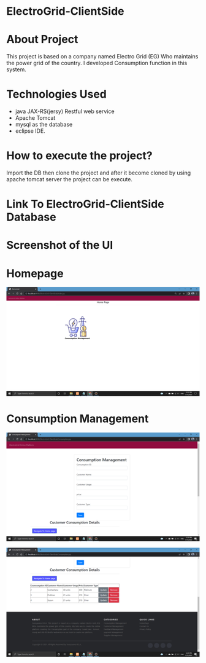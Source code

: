 # ElectroGrid-ClientSide

# About Project
This project is based on a company named Electro Grid (EG) Who maintains the power grid of the country. I  developed Consumption function in this system.

# Technologies Used
-  java JAX-RS(jersy) Restful web service  
-  Apache  Tomcat  
-  mysql as the database 
-  eclipse IDE.

# How to execute the project?
Import the DB then clone the project and after it become cloned by using apache tomcat server the project can be execute.



#  Link  To ElectroGrid-ClientSide Database


# Screenshot of the UI

<h1>Homepage</h1>

![](UI/Home.png)

<h1>Consumption Management</h1>

![](UI/ConsumptioManagement.png)

![](UI/ConsumptionDeatails.png)

